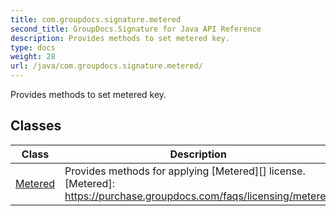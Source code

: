 ```yaml
---
title: com.groupdocs.signature.metered
second_title: GroupDocs.Signature for Java API Reference
description: Provides methods to set metered key.
type: docs
weight: 28
url: /java/com.groupdocs.signature.metered/
---
```


Provides methods to set metered key.


## Classes

| Class | Description |
| --- | --- |
| [Metered](../com.groupdocs.signature.metered/metered) | Provides methods for applying  [Metered][]  license.[Metered]: https://purchase.groupdocs.com/faqs/licensing/metered |
